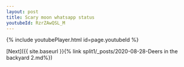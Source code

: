 ```yaml
---
layout: post
title: Scary moon whatsapp status
youtubeId: RzrZAwQSL_M
---
```

 
 
 
 
 


{% include youtubePlayer.html id=page.youtubeId %}
 
[Next]({{ site.baseurl }}{% link  split1/_posts/2020-08-28-Deers in the backyard 2.md%})
 
